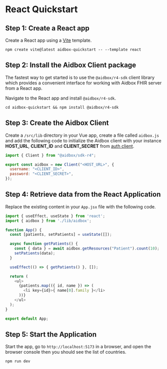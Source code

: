 # React Quickstart

## Step 1: Create a React app
Create a React app using a [Vite](https://vitejs.dev/guide/) template.

```shell
npm create vite@latest aidbox-quickstart -- --template react
```

## Step 2: Install the Aidbox Client package
The fastest way to get started is to use the `@aidbox/r4-sdk` client library which provides a convenient interface 
for working with Aidbox FHIR server from a React app.

Navigate to the React app and install `@aidbox/r4-sdk`.

```shell
cd aidbox-quickstart && npm install @aidbox/r4-sdk
```

## Step 3: Create the Aidbox Client
Create a `/src/lib` directory in your Vue app, create a file called `aidbox.js` and add the following code to initialize 
the Aidbox client with your instance **HOST_URL**, **CLIENT_ID** and **CLIENT_SECRET** from [auth client](https://docs.aidbox.app/modules-1/security-and-access-control/auth/basic-auth#register-client).

```javascript
import { Client } from "@aidbox/sdk-r4";

export const aidbox = new Client("<HOST_URL>", {
  username: "<CLIENT_ID>",
  password: "<CLIENT_SECRET>",
});
```

## Step 4: Retrieve data from the React Application
Replace the existing content in your `App.jsx` file with the following code.

```javascript jsx
import { useEffect, useState } from 'react';
import { aidbox } from './lib/aidbox';

function App() {
  const [patients, setPatients] = useState([]);

  async function getPatients() {
    const { data } = await aidbox.getResources("Patient").count(10);
    setPatients(data);
  }

  useEffect(() => { getPatients() }, []);

  return (
    <ul>
      {patients.map(({ id, name }) => (
        <li key={id}>{ name[0].family }</li>
      ))}
    </ul>
  );
}

export default App;
```

## Step 5: Start the Application
Start the app, go to `http://localhost:5173` in a browser, and open the browser console 
then you should see the list of countries.

```shell
npm run dev
```